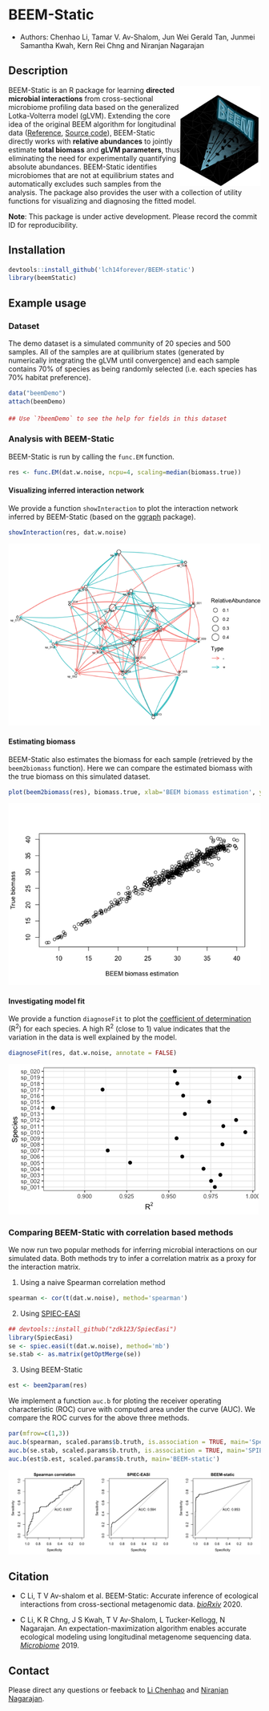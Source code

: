 # BEEM-Static
 
 - Authors: Chenhao Li, Tamar V. Av-Shalom, Jun Wei Gerald Tan, Junmei Samantha Kwah, Kern Rei Chng and Niranjan Nagarajan
 
## Description

<img src="logo.png" height="200" align="right" />

BEEM-Static is an R package for learning **directed microbial interactions** from cross-sectional microbiome profiling data based on the generalized Lotka-Volterra model (gLVM). Extending the core idea of the original BEEM algorithm for longitudinal data ([Reference](https://rdcu.be/bPl3T), [Source code](https://github.com/CSB5/BEEM)), BEEM-Static directly works with **relative abundances** to jointly estimate **total biomass** and **gLVM parameters**, thus eliminating the need for experimentally quantifying absolute abundances. BEEM-Static identifies microbiomes that are not at equilibrium states and automatically excludes such samples from the analysis. The package also provides the user with a collection of utility functions for visualizing and diagnosing the fitted model.

**Note**: This package is under active development. Please record the commit ID for reproducibility.

## Installation

```r
devtools::install_github('lch14forever/BEEM-static')
library(beemStatic)
```

## Example usage

### Dataset

The demo dataset is a simulated community of 20 species and 500 samples. All of the samples are at quilibrium states (generated by numerically integrating the gLVM until convergence) and each sample contains 70% of species as being randomly selected (i.e. each species has 70% habitat preference). 

```r
data("beemDemo")
attach(beemDemo)

## Use `?beemDemo` to see the help for fields in this dataset
```

### Analysis with BEEM-Static

BEEM-Static is run by calling the `func.EM` function.

```r
res <- func.EM(dat.w.noise, ncpu=4, scaling=median(biomass.true))
```

#### Visualizing inferred interaction network

We provide a function `showInteraction` to plot the interaction network inferred by BEEM-Static (based on the [ggraph](https://github.com/thomasp85/ggraph) package).

```r
showInteraction(res, dat.w.noise)
```
![](vignettes/network.png)

#### Estimating biomass

BEEM-Static also estimates the biomass for each sample (retrieved by the `beem2biomass` function). Here we can compare the estimated biomass with the true biomass on this simulated dataset.

```r
plot(beem2biomass(res), biomass.true, xlab='BEEM biomass estimation', ylab='True biomass')
```
![](vignettes/biomass_compare.png)

#### Investigating model fit

We provide a function `diagnoseFit` to plot the [coefficient of determination](https://en.wikipedia.org/wiki/Coefficient_of_determination) (R<sup>2</sup>) for each species. A high R<sup>2</sup> (close to 1) value indicates that the variation in the data is well explained by the model.

```r
diagnoseFit(res, dat.w.noise, annotate = FALSE)
```
![](vignettes/beem_fit.png)

### Comparing BEEM-Static with correlation based methods

We now run two popular methods for inferring microbial interactions on our simulated data. Both methods try to infer a correlation matrix as a proxy for the interaction matrix.

1. Using a naive Spearman correlation method

```r
spearman <- cor(t(dat.w.noise), method='spearman')
```

2. Using [SPIEC-EASI](https://github.com/zdk123/SpiecEasi)
```r
## devtools::install_github("zdk123/SpiecEasi")
library(SpiecEasi)
se <- spiec.easi(t(dat.w.noise), method='mb')
se.stab <- as.matrix(getOptMerge(se))
```

3. Using BEEM-Static

```r
est <- beem2param(res)
```

We implement a function `auc.b` for ploting the receiver operating characteristic (ROC) curve with computed area under the curve (AUC). We compare the ROC curves for the above three methods.

```r
par(mfrow=c(1,3))
auc.b(spearman, scaled.params$b.truth, is.association = TRUE, main='Spearman correlation')
auc.b(se.stab, scaled.params$b.truth, is.association = TRUE, main='SPIEC-EASI')
auc.b(est$b.est, scaled.params$b.truth, main='BEEM-static')
```

![](vignettes/param_compare.png)

## Citation

 - C Li, T V Av-shalom et al. BEEM-Static: Accurate inference of ecological interactions from cross-sectional metagenomic data. [*bioRxiv*](https://www.biorxiv.org/content/10.1101/2020.11.23.394999v1) 2020.

 - C Li, K R Chng, J S Kwah, T V Av-Shalom, L Tucker-Kellogg, N Nagarajan. An expectation-maximization algorithm enables accurate ecological modeling using longitudinal metagenome sequencing data. [*Microbiome*](https://rdcu.be/bPl3T) 2019.
 
## Contact

Please direct any questions or feeback to [Li Chenhao](mailto:lich@gis.a-star.edu.sg) and [Niranjan Nagarajan](mailto:nagarajann@gis.a-star.edu.sg). 
